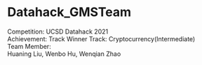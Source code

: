 # Datahack_GMSTeam
Competition: UCSD Datahack 2021 \
Achievement: Track Winner
Track: Cryptocurrency(Intermediate) \
Team Member: \
Huaning Liu, Wenbo Hu, Wenqian Zhao
